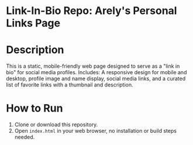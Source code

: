# Link-In-Bio Repo: Arely's Personal Links Page

# Description
This is a static, mobile-friendly web page designed to serve as a "link in bio" for social media profiles. Includes: A responsive design for mobile and desktop, profile image and name display, social media links, and a curated list of favorite links with a thumbnail and description. 

# How to Run
1. Clone or download this repository.
2. Open `index.html` in your web browser, no installation or build steps needed.
